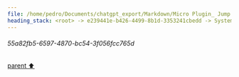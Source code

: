 ```yaml
---
file: /home/pedro/Documents/chatgpt_export/Markdown/Micro Plugin_ Jump Definitions.md
heading_stack: <root> -> e239441e-b426-4499-8b1d-3353241cbedd -> System -> c7ec2628-081c-4452-bad7-9d9408a37dbe -> System -> aaa2959b-ba07-4598-ae83-f18f3743ceda -> User -> 55a82fb5-6597-4870-bc54-3f056fcc765d
---
```

###### 55a82fb5-6597-4870-bc54-3f056fcc765d
[parent ⬆️](#aaa2959b-ba07-4598-ae83-f18f3743ceda)
